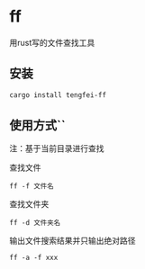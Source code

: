 # ff

用rust写的文件查找工具

## 安装
```bash
cargo install tengfei-ff
```

## 使用方式``
注：基于当前目录进行查找

查找文件

```
ff -f 文件名
```

查找文件夹

```
ff -d 文件夹名
```

输出文件搜索结果并只输出绝对路径

```
ff -a -f xxx
```

